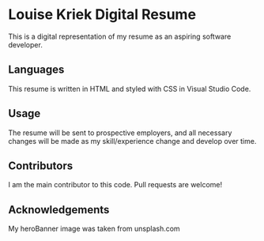 # Louise Kriek Digital Resume

This is a digital representation of my resume as an aspiring software developer.

## Languages

This resume is written in HTML and styled with CSS in Visual Studio Code.

## Usage

The resume will be sent to prospective employers, and all necessary changes will be made as my skill/experience change and develop over time.

## Contributors

I am the main contributor to this code. Pull requests are welcome!

## Acknowledgements

My heroBanner image was taken from unsplash.com
